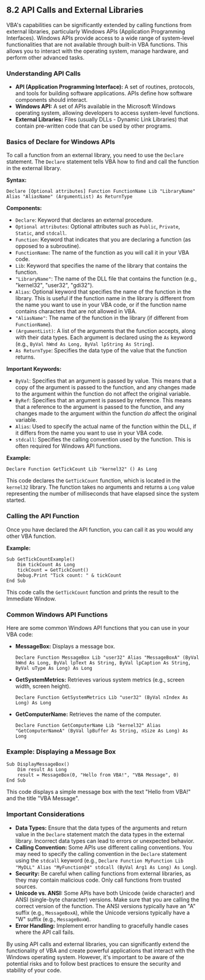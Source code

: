 ## 8.2 API Calls and External Libraries

VBA's capabilities can be significantly extended by calling functions from external libraries, particularly Windows APIs (Application Programming Interfaces). Windows APIs provide access to a wide range of system-level functionalities that are not available through built-in VBA functions. This allows you to interact with the operating system, manage hardware, and perform other advanced tasks.

### Understanding API Calls

-   **API (Application Programming Interface):** A set of routines, protocols, and tools for building software applications. APIs define how software components should interact.
-   **Windows API:** A set of APIs available in the Microsoft Windows operating system, allowing developers to access system-level functions.
-   **External Libraries:** Files (usually DLLs - Dynamic Link Libraries) that contain pre-written code that can be used by other programs.

### Basics of Declare for Windows APIs

To call a function from an external library, you need to use the `Declare` statement. The `Declare` statement tells VBA how to find and call the function in the external library.

**Syntax:**

```vba
Declare [Optional attributes] Function FunctionName Lib "LibraryName" Alias "AliasName" (ArgumentList) As ReturnType
```

**Components:**

-   `Declare`: Keyword that declares an external procedure.
-   `Optional attributes`: Optional attributes such as `Public`, `Private`, `Static`, and `stdcall`.
-   `Function`: Keyword that indicates that you are declaring a function (as opposed to a subroutine).
-   `FunctionName`: The name of the function as you will call it in your VBA code.
-   `Lib`: Keyword that specifies the name of the library that contains the function.
-   `"LibraryName"`: The name of the DLL file that contains the function (e.g., "kernel32", "user32", "gdi32").
-   `Alias`: Optional keyword that specifies the name of the function in the library. This is useful if the function name in the library is different from the name you want to use in your VBA code, or if the function name contains characters that are not allowed in VBA.
-   `"AliasName"`: The name of the function in the library (if different from `FunctionName`).
-   `(ArgumentList)`: A list of the arguments that the function accepts, along with their data types. Each argument is declared using the `As` keyword (e.g., `ByVal hWnd As Long, ByVal lpString As String`).
-   `As ReturnType`: Specifies the data type of the value that the function returns.

**Important Keywords:**

-   `ByVal`: Specifies that an argument is passed by value. This means that a copy of the argument is passed to the function, and any changes made to the argument within the function do not affect the original variable.
-   `ByRef`: Specifies that an argument is passed by reference. This means that a reference to the argument is passed to the function, and any changes made to the argument within the function *do* affect the original variable.
-   `Alias`: Used to specify the actual name of the function within the DLL, if it differs from the name you want to use in your VBA code.
-   `stdcall`: Specifies the calling convention used by the function. This is often required for Windows API functions.

**Example:**

```vba
Declare Function GetTickCount Lib "kernel32" () As Long
```

This code declares the `GetTickCount` function, which is located in the `kernel32` library. The function takes no arguments and returns a `Long` value representing the number of milliseconds that have elapsed since the system started.

### Calling the API Function

Once you have declared the API function, you can call it as you would any other VBA function.

**Example:**

```vba
Sub GetTickCountExample()
    Dim tickCount As Long
    tickCount = GetTickCount()
    Debug.Print "Tick count: " & tickCount
End Sub
```

This code calls the `GetTickCount` function and prints the result to the Immediate Window.

### Common Windows API Functions

Here are some common Windows API functions that you can use in your VBA code:

-   **MessageBox:** Displays a message box.

    ```vba
    Declare Function MessageBox Lib "user32" Alias "MessageBoxA" (ByVal hWnd As Long, ByVal lpText As String, ByVal lpCaption As String, ByVal uType As Long) As Long
    ```

-   **GetSystemMetrics:** Retrieves various system metrics (e.g., screen width, screen height).

    ```vba
    Declare Function GetSystemMetrics Lib "user32" (ByVal nIndex As Long) As Long
    ```

-   **GetComputerName:** Retrieves the name of the computer.

    ```vba
    Declare Function GetComputerName Lib "kernel32" Alias "GetComputerNameA" (ByVal lpBuffer As String, nSize As Long) As Long
    ```

### Example: Displaying a Message Box

```vba
Sub DisplayMessageBox()
    Dim result As Long
    result = MessageBox(0, "Hello from VBA!", "VBA Message", 0)
End Sub
```

This code displays a simple message box with the text "Hello from VBA!" and the title "VBA Message".

### Important Considerations

-   **Data Types:** Ensure that the data types of the arguments and return value in the `Declare` statement match the data types in the external library. Incorrect data types can lead to errors or unexpected behavior.
-   **Calling Convention:** Some APIs use different calling conventions. You may need to specify the calling convention in the `Declare` statement using the `stdcall` keyword (e.g., `Declare Function MyFunction Lib "MyDLL" Alias "MyFunction@4" stdcall (ByVal Arg1 As Long) As Long`).
-   **Security:** Be careful when calling functions from external libraries, as they may contain malicious code. Only call functions from trusted sources.
-   **Unicode vs. ANSI:** Some APIs have both Unicode (wide character) and ANSI (single-byte character) versions. Make sure that you are calling the correct version of the function. The ANSI versions typically have an "A" suffix (e.g., `MessageBoxA`), while the Unicode versions typically have a "W" suffix (e.g., `MessageBoxW`).
-   **Error Handling:** Implement error handling to gracefully handle cases where the API call fails.

By using API calls and external libraries, you can significantly extend the functionality of VBA and create powerful applications that interact with the Windows operating system. However, it's important to be aware of the potential risks and to follow best practices to ensure the security and stability of your code.
